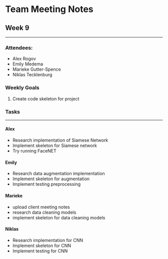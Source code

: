 # Team Meeting Notes
## Week 9
___
### Attendees:
- Alex Rogov
- Emily Medema
- Marieke Gutter-Spence
- Niklas Tecklenburg

### Weekly Goals
1. Create code skeleton for project


### Tasks
___
#### **Alex**
- Research implementation of Siamese Network
- Implement skeleton for Siamese network
- Try running FaceNET

#### **Emily**
 - Research data augmentation implementation
 - Implement skeleton for augmentation
 - Implement testing preprocessing

#### **Marieke**
 - upload client meeting notes
 - research data cleaning models
 - implement skeleton for data cleaning models

#### **Niklas**
 - Research implementation for CNN
 - Implement skeleton for CNN
 - Implement testing for CNN
